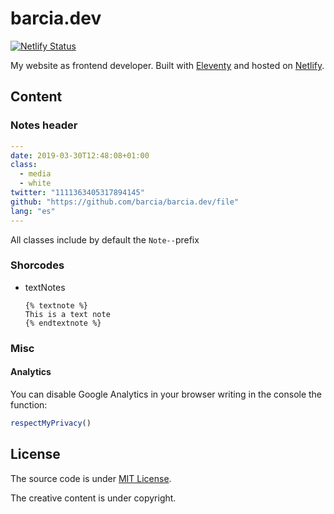 # barcia.dev
[![Netlify Status](https://api.netlify.com/api/v1/badges/9d3ac719-7f44-4adb-a64b-70bd361a3f9d/deploy-status)](https://app.netlify.com/sites/barciadev/deploys)

My website as frontend developer. Built with [Eleventy](https://www.11ty.io) and hosted on [Netlify](https://www.netlify.com/).

## Content

### Notes header
```yaml
---
date: 2019-03-30T12:48:08+01:00
class:
  - media
  - white
twitter: "1111363405317894145"
github: "https://github.com/barcia/barcia.dev/file"
lang: "es"
---
```

All classes include by default the `Note--`prefix


### Shorcodes
* textNotes
  ```
  {% textnote %}
  This is a text note
  {% endtextnote %}
  ```


### Misc
#### Analytics
You can disable Google Analytics in your browser writing in the console the function:
```js
respectMyPrivacy()
```


## License
The source code is under [MIT License](https://github.com/barcia/bramework/blob/master/LICENSE).

The creative content is under copyright.
